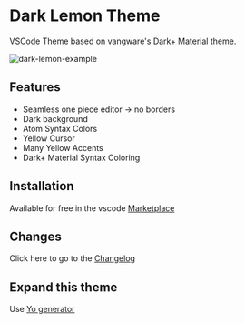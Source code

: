 # Dark Lemon Theme
VSCode Theme based on vangware's [Dark+ Material](https://marketplace.visualstudio.com/items?itemName=vangware.dark-plus-material) theme.

![dark-lemon-example](https://github.com/lucafluri/vscode-dark-lemon-material-theme/blob/master/images/dark-lemon.PNG?raw=true)  

## Features

- Seamless one piece editor -> no borders  
- Dark background
- Atom Syntax Colors
- Yellow Cursor
- Many Yellow Accents
- Dark+ Material Syntax Coloring

## Installation

Available for free in the vscode [Marketplace](https://marketplace.visualstudio.com/items?itemName=lucafluri.dark-lemon-material)

## Changes

Click here to go to the [Changelog](https://github.com/lucafluri/vscode-dark-lemon-material-theme/blob/master/CHANGELOG.md)

## Expand this theme

Use [Yo generator](https://code.visualstudio.com/Docs/customization/themes#_adding-a-new-theme)
